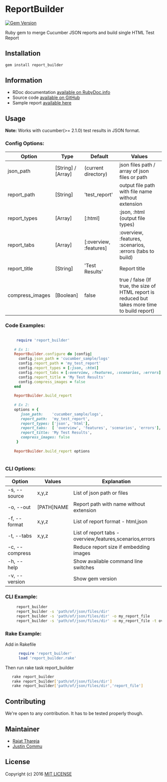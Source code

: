 # ReportBuilder
[![Gem Version](https://badge.fury.io/rb/report_builder.svg)](https://badge.fury.io/rb/report_builder)

Ruby gem to merge Cucumber JSON reports and build single HTML Test Report

## Installation

```bash
gem install report_builder
```

## Information

* RDoc documentation [available on RubyDoc.info](http://www.rubydoc.info/gems/report_builder)
* Source code [available on GitHub](http://github.com/rajatthareja/ReportBuilder)
* Sample report [available here](http://www.rajatthareja.com/reportbuilder/sample.html)

## Usage

**Note:** Works with cucumber(>= 2.1.0) test results in JSON format.

### Config Options:

| Option | Type | Default | Values |
|--------|------|---------|--------|
| json_path | [String] / [Array] | (current directory) | json files path / array of json files or path |
| report_path | [String] | 'test_report' | output file path with file name without extension |
| report_types | [Array] | [:html] | :json, :html (output file types) |
| report_tabs | [Array] | [:overview, :features] | :overview, :features, :scenarios, :errors (tabs to build) |
| report_title | [String] | 'Test Results' | Report title |
| compress_images | [Boolean] | false | true / false (If true, the size of HTML report is reduced but takes more time to build report) |

### Code Examples:

```ruby

     require 'report_builder'
    
    # Ex 1:
    ReportBuilder.configure do |config|
      config.json_path = 'cucumber_sample/logs'
      config.report_path = 'my_test_report'
      config.report_types = [:json, :html]
      config.report_tabs = [:overview, :features, :scenarios, :errors]
      config.report_title = 'My Test Results'
      config.compress_images = false
    end
    
    ReportBuilder.build_report
    
    # Ex 2:
    options = {
       json_path:    'cucumber_sample/logs',
       report_path:  'my_test_report',
       report_types: ['json', 'html'],
       report_tabs:  [ 'overview', 'features', 'scenarios', 'errors'],
       report_title: 'My Test Results',
       compress_images: false
     }
    
    ReportBuilder.build_report options
        
```

### CLI Options:

| Option         | Values     | Explanation                                              |
|----------------|------------|----------------------------------------------------------|
| -s, --source   | x,y,z      | List of json path or files                               |
| -o, --out      | [PATH]NAME | Report path with name without extension                  |
| -f, --format   | x,y,z      | List of report format - html,json                        |
| -t, --tabs     | x,y,z      | List of report tabs - overview,features,scenarios,errors |
| -c, --compress |            | Reduce report size if embedding images                   |
| -h, --help     |            | Show available command line switches                     |
| -v, --version  |            | Show gem version                                         |

### CLI Example:

```bash
     report_builder
     report_builder -s 'path/of/json/files/dir'
     report_builder -s 'path/of/json/files/dir' -o my_report_file
     report_builder -s 'path/of/json/files/dir' -o my_report_file -t overview,features,scenarios,errors
```

### Rake Example:

Add in Rakefile
```ruby
      require 'report_builder'
      load 'report_builder.rake'
```
Then run rake task report_builder

```bash
   rake report_builder
   rake report_builder['path/of/json/files/dir']
   rake report_builder['path/of/json/files/dir','report_file']
```

## Contributing

We're open to any contribution. It has to be tested properly though.

## Maintainer

* [Rajat Thareja](http://www.rajatthareja.com)
* [Justin Commu](https://github.com/tk8817)

## License

Copyright (c) 2016 [MIT LICENSE](LICENSE)

